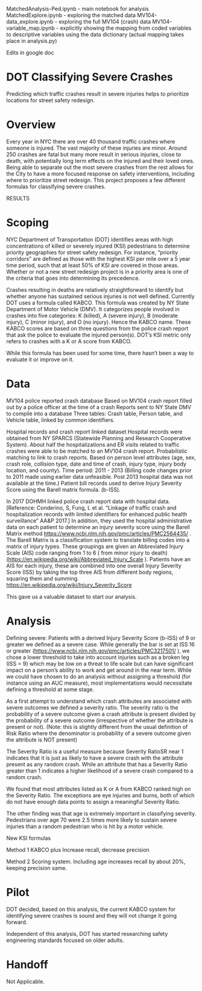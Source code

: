 MatchedAnalysis-Ped.ipynb - main notebook for analysis
MatchedExplore.ipynb - exploring the matched data
MV104-data_explore.ipynb - exploring the full MV104 (crash) data
MV104-variable_map.ipynb - explicitly showing the mapping from coded variables to descriptive variables using the data dictionary (actual mapping takes place in analysis.py)


Edits in google doc

# DOT Classifying Severe Crashes
Predicting which traffic crashes result in severe injuries helps to prioritize locations for street safety redesign.

# Overview
Every year in NYC there are over 40 thousand traffic crashes where someone is injured. The vast majority of these injuries are minor. Around 250 crashes are fatal but many more result in serious injuries, close to death, with potentially long term effects on the injured and their loved ones. Being able to separate out the most severe crashes from the rest allows for the City to have a more focused response on safety interventions, including where to prioritize street redesign. This project proposes a few different formulas for classifying severe crashes.

RESULTS


# Scoping
NYC Department of Transportation (DOT) identifies areas with high concentrations of killed or severely injured (KSI) pedestrians to determine priority geographies for street safety redesign. For instance, “priority corridors” are defined as those with the highest KSI per mile over a 5 year time period, such that at least 50% of KSI are covered in those areas. Whether or not a new street redesign project is in a priority area is one of the criteria that goes into determining its precedence.

Crashes resulting in deaths are relatively straightforward to identify but whether anyone has sustained serious injuries is not well defined. Currently DOT uses a formula called KABCO. This formula was created by NY State Department of Motor Vehicle (DMV). It categorizes people involved in crashes into five categories: K (killed), A (severe injury), B (moderate injury), C (minor injury), and O (no injury). Hence the KABCO name. These KABCO scores are based on three questions from the police crash report that ask the police to evaluate the injured person(s). DOT’s KSI metric only refers to crashes with a K or A score from KABCO.

While this formula has been used for some time, there hasn’t been a way to evaluate it or improve on it.

# Data 

MV104 police reported crash database 
Based on MV104 crash report filled out by a police officer at the time of a crash
Reports sent to NY State DMV to compile into a database
Three tables: Crash table, Person table, and Vehicle table, linked by common identifiers.

Hospital records and crash report linked dataset
Hospital records were obtained from NY SPARCS (Statewide Planning and Research Cooperative System).
About half the hospitalizations and ER visits related to traffic crashes were able to be matched to an MV104 crash report.
Probabilistic matching to link to crash reports. Based on person level attributes (age, sex, crash role, collision type, date and time of crash, injury type, injury body location, and county). 
Time period: 2011 - 2013 (Billing code changes prior to 2011 made using earlier data unfeasible. Post 2013 hospital data was not available at the time.)
Patient bill records used to derive Injury Severity Score using the Barell matrix formula. (b-ISS). 

In 2017 DOHMH linked police crash report data with hospital data. [Reference: Conderino, S, Fung, L  et al. “Linkage of traffic crash and hospitalization records with limited identifiers for enhanced public health surveillance” AA&P 2017.]   In addition, they used the hospital administrative data on each patient to determine an injury severity score using the Barell Matrix method https://www.ncbi.nlm.nih.gov/pmc/articles/PMC2564435/ .  The Barell Matrix is a classification system to translate billing codes into a matrix of injury types. These groupings are given an Abbreviated Injury Scale (AIS) code ranging from 1 to 6 ( from minor injury to death) (https://en.wikipedia.org/wiki/Abbreviated_Injury_Scale ).  Patients have an AIS for each injury, these are combined into one overall Injury Severity Score (ISS) by taking the top three AIS from different body regions, squaring them and summing. https://en.wikipedia.org/wiki/Injury_Severity_Score

This gave us a valuable dataset to start our analysis.


# Analysis
Defining severe: 
Patients with a derived Injury Severity Score (b-ISS) of 9 or greater we defined as a severe case. While generally the bar is set at ISS 16 or greater (https://www.ncbi.nlm.nih.gov/pmc/articles/PMC3217501/ ), we chose a lower threshold to take into account injuries such as a broken leg (ISS = 9) which may be low on a threat to life scale but can have significant impact on a person’s ability to work and get around in the near term. 
While we could have chosen to do an analysis without assigning a threshold (for instance using an AUC measure), most implementations would necessitate defining a threshold at some stage.

As a first attempt to understand which crash attributes are associated with severe outcomes we defined a severity ratio. The severity ratio is the probability of a severe outcome given a crash attribute is present divided by the probability of a severe outcome (irrespective of whether the attribute is present or not). (Note: this is slightly different from the usual definition of Risk Ratio where the denominator is probability of a severe outcome given the attribute is NOT present) 

The Severity Ratio is a useful measure because Severity RatioSR near 1 indicates that it is just as likely to have a severe crash with the attribute present as any random crash.  While an attribute that has a Severity Ratio greater than 1 indicates a higher likelihood of a severe crash compared to a random crash.

We found that most attributes listed as K or A from KABCO ranked high on the Severity Ratio. The exceptions are eye injuries and burns, both of which do not have enough data points to assign a meaningful Severity Ratio. 

The other finding was that age is extremely important in classifying severity. Pedestrians over age 70 were 2.5 times more likely to sustain severe injuries than a random pedestrian who is hit by a motor vehicle. 

New KSI formulas

Method 1 KABCO plus
Increase recall, decrease precision

Method 2 Scoring system.
Including age increases recall by about 20%, keeping precision same.




# Pilot
DOT decided, based on this analysis, the current KABCO system for identifying severe crashes is sound and they will not change it going forward. 

Independent of this analysis, DOT has started researching safety engineering standards focused on older adults. 

# Handoff
Not Applicable.
